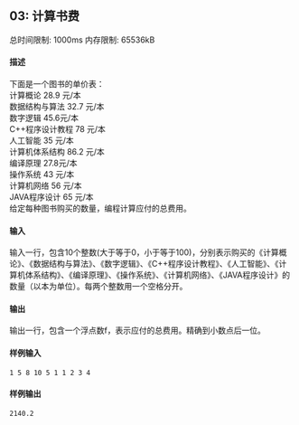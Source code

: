 ﻿## 03: 计算书费
总时间限制: 1000ms     内存限制: 65536kB

#### 描述

下面是一个图书的单价表：  
计算概论 28.9 元/本  
数据结构与算法 32.7 元/本  
数字逻辑 45.6元/本  
C++程序设计教程 78 元/本  
人工智能 35 元/本  
计算机体系结构 86.2 元/本  
编译原理 27.8元/本  
操作系统 43 元/本  
计算机网络 56 元/本  
JAVA程序设计 65 元/本  
给定每种图书购买的数量，编程计算应付的总费用。

#### 输入

输入一行，包含10个整数(大于等于0，小于等于100)，分别表示购买的《计算概论》、《数据结构与算法》、《数字逻辑》、《C++程序设计教程》、《人工智能》、《计算机体系结构》、《编译原理》、《操作系统》、《计算机网络》、《JAVA程序设计》的数量（以本为单位）。每两个整数用一个空格分开。

#### 输出

输出一行，包含一个浮点数f，表示应付的总费用。精确到小数点后一位。

#### 样例输入

	1 5 8 10 5 1 1 2 3 4

#### 样例输出

    2140.2





